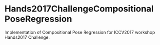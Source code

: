 # Hands2017ChallengeCompositionalPoseRegression
Implementation of Compositional Pose Regression for ICCV2017 workshop Hands2017 Challenge.
